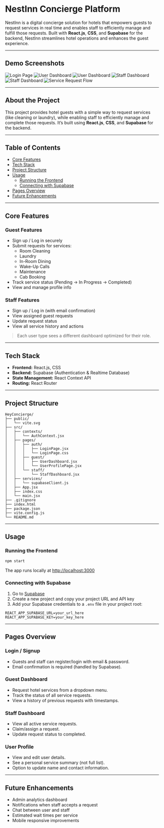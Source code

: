# NestInn Concierge Platform

NestInn is a digital concierge solution for hotels that empowers guests to request services in real time and enables staff to efficiently manage and fulfill those requests. Built with **React.js**, **CSS**, and **Supabase** for the backend, NestInn streamlines hotel operations and enhances the guest experience.

---

## Demo Screenshots

![Login Page](./screenshots/login.jpg)
![User Dashboard](./screenshots/user-dashboard.jpg)
![User Dashboard](./screenshots/user-dashboard1.jpg)
![Staff Dashboard](./screenshots/staff-dashboard.jpg)
![Staff Dashboard](./screenshots/staff-dashboard1.jpg)
![Service Request Flow](./screenshots/service-request.jpg)

---

## About the Project

This project provides hotel guests with a simple way to request services (like cleaning or laundry), while enabling staff to efficiently manage and complete those requests. It’s built using **React.js**, **CSS**, and **Supabase** for the backend.

---

## Table of Contents

- [Core Features](#core-features)
- [Tech Stack](#tech-stack)
- [Project Structure](#project-structure)
- [Usage](#usage)
  - [Running the Frontend](#running-the-frontend)
  - [Connecting with Supabase](#connecting-with-supabase)
- [Pages Overview](#pages-overview)
- [Future Enhancements](#future-enhancements)

---

## Core Features

### Guest Features
- Sign up / Log in securely
- Submit requests for services:
  - Room Cleaning
  - Laundry
  - In-Room Dining
  - Wake-Up Calls
  - Maintenance
  - Cab Booking
- Track service status (Pending → In Progress → Completed)
- View and manage profile info

### Staff Features
- Sign up / Log in (with email confirmation)
- View assigned guest requests
- Update request status
- View all service history and actions

> Each user type sees a different dashboard optimized for their role.

---

## Tech Stack

- **Frontend:** React.js, CSS  
- **Backend:** Supabase (Authentication & Realtime Database)
- **State Management:** React Context API
- **Routing:** React Router

---

## Project Structure

```
HeyConcierge/
├── public/
│   └── vite.svg
├── src/
│   ├── contexts/
│   │   └── AuthContext.jsx
│   ├── pages/
│   │   ├── auth/
│   │   │   ├── LoginPage.jsx
│   │   │   └── LoginPage.css
│   │   ├── guest/
│   │   │   ├── UserDashboard.jsx
│   │   │   └── UserProfilePage.jsx
│   │   └── staff/
│   │       └── StaffDashboard.jsx
│   ├── services/
│   │   └── supabaseClient.js
│   ├── App.jsx
│   ├── index.css
│   └── main.jsx
├── .gitignore
├── index.html
├── package.json
├── vite.config.js
└── README.md
```

---

## Usage

### Running the Frontend

```bash
npm start
```
The app runs locally at [http://localhost:3000](http://localhost:3000)

### Connecting with Supabase

1. Go to [Supabase](https://app.supabase.com)
2. Create a new project and copy your project URL and API key
3. Add your Supabase credentials to a `.env` file in your project root:

```env
REACT_APP_SUPABASE_URL=your_url_here
REACT_APP_SUPABASE_KEY=your_key_here
```

---

## Pages Overview

### Login / Signup
- Guests and staff can register/login with email & password.
- Email confirmation is required (handled by Supabase).

### Guest Dashboard
- Request hotel services from a dropdown menu.
- Track the status of all service requests.
- View a history of previous requests with timestamps.

### Staff Dashboard
- View all active service requests.
- Claim/assign a request.
- Update request status to completed.

### User Profile
- View and edit user details.
- See a personal service summary (not full list).
- Option to update name and contact information.

---

## Future Enhancements

- Admin analytics dashboard
- Notifications when staff accepts a request
- Chat between user and staff
- Estimated wait times per service
- Mobile responsive improvements

